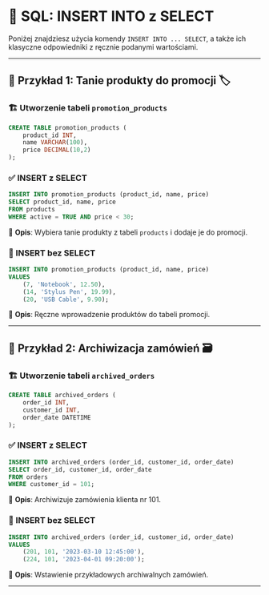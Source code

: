 # 📘 SQL: INSERT INTO z SELECT

Poniżej znajdziesz użycia komendy `INSERT INTO ... SELECT`, a także ich klasyczne odpowiedniki z ręcznie podanymi wartościami.

---

## 🧪 Przykład 1: Tanie produkty do promocji 🏷️

### 🏗️ Utworzenie tabeli `promotion_products`
```sql
CREATE TABLE promotion_products (
    product_id INT,
    name VARCHAR(100),
    price DECIMAL(10,2)
);
```

### ✅ INSERT z SELECT
```sql
INSERT INTO promotion_products (product_id, name, price)
SELECT product_id, name, price
FROM products
WHERE active = TRUE AND price < 30;
```

📌 **Opis**: Wybiera tanie produkty z tabeli `products` i dodaje je do promocji.

### 🧱 INSERT bez SELECT
```sql
INSERT INTO promotion_products (product_id, name, price)
VALUES
    (7, 'Notebook', 12.50),
    (14, 'Stylus Pen', 19.99),
    (20, 'USB Cable', 9.90);
```

📌 **Opis**: Ręczne wprowadzenie produktów do tabeli promocji.

---

## 🧪 Przykład 2: Archiwizacja zamówień 🗃️

### 🏗️ Utworzenie tabeli `archived_orders`
```sql
CREATE TABLE archived_orders (
    order_id INT,
    customer_id INT,
    order_date DATETIME
);
```

### ✅ INSERT z SELECT
```sql
INSERT INTO archived_orders (order_id, customer_id, order_date)
SELECT order_id, customer_id, order_date
FROM orders
WHERE customer_id = 101;
```

📌 **Opis**: Archiwizuje zamówienia klienta nr 101.

### 🧱 INSERT bez SELECT
```sql
INSERT INTO archived_orders (order_id, customer_id, order_date)
VALUES
    (201, 101, '2023-03-10 12:45:00'),
    (224, 101, '2023-04-01 09:20:00');
```

📌 **Opis**: Wstawienie przykładowych archiwalnych zamówień.

---

